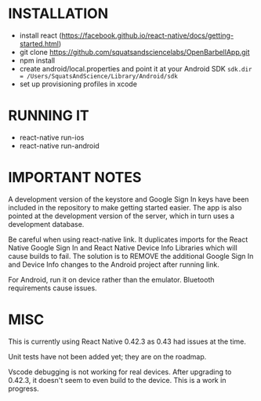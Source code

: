 # INSTALLATION

* install react (https://facebook.github.io/react-native/docs/getting-started.html)
* git clone https://github.com/squatsandsciencelabs/OpenBarbellApp.git
* npm install
* create android/local.properties and point it at your Android SDK `sdk.dir = /Users/SquatsAndScience/Library/Android/sdk`
* set up provisioning profiles in xcode

# RUNNING IT

* react-native run-ios
* react-native run-android

# IMPORTANT NOTES

A development version of the keystore and Google Sign In keys have been included in the repository to make getting started easier. The app is also pointed at the development version of the server, which in turn uses a development database.

Be careful when using react-native link. It duplicates imports for the React Native Google Sign In and React Native Device Info Libraries which will cause builds to fail. The solution is to REMOVE the additional Google Sign In and Device Info changes to the Android project after running link.

For Android, run it on device rather than the emulator. Bluetooth requirements cause issues.

# MISC

This is currently using React Native 0.42.3 as 0.43 had issues at the time.

Unit tests have not been added yet; they are on the roadmap.

Vscode debugging is not working for real devices. After upgrading to 0.42.3, it doesn't seem to even build to the device. This is a work in progress.
